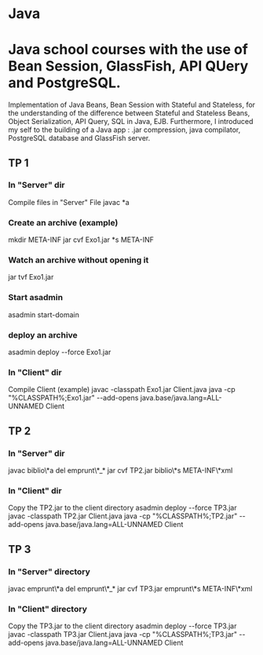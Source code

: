 # Java
<h1>Java school courses with the use of Bean Session, GlassFish, API QUery and PostgreSQL.</h1>

Implementation of Java Beans, Bean Session with Stateful and Stateless, for the understanding of the difference between Stateful and Stateless Beans, Object Serialization, API Query, SQL in Java, EJB. Furthermore, I introduced my self to the building of a Java app : .jar compression, java compilator, PostgreSQL database and GlassFish server.


<h2>TP 1</h2>    

<h3>In "Server" dir</h3>  
Compile files in "Server" File  
javac *a  

<h3>Create an archive (example)</h3>  
mkdir META-INF  
jar cvf Exo1.jar *s META-INF  

<h3>Watch an archive without opening it</h3>  
jar tvf Exo1.jar  
    
<h3>Start asadmin</h3>  
asadmin start-domain    

<h3>deploy an archive</h3>
asadmin deploy --force Exo1.jar

<h3>In "Client" dir</h3> 
Compile Client  (example) 
javac -classpath Exo1.jar Client.java  
java -cp "%CLASSPATH%;Exo1.jar" --add-opens java.base/java.lang=ALL-UNNAMED Client    

<h2>TP 2</h2>     

<h3>In "Server" dir</h3>  
javac biblio\*a  
del emprunt\*_*
jar cvf TP2.jar biblio\*s META-INF\*xml    

<h3>In "Client" dir</h3>  
Copy the TP2.jar to the client directory 
asadmin deploy --force TP3.jar 
javac -classpath TP2.jar Client.java  
java -cp "%CLASSPATH%;TP2.jar" --add-opens java.base/java.lang=ALL-UNNAMED Client    


<h2>TP 3</h2>    
<h3>In "Server" directory</h3> 
javac emprunt\*a  
del emprunt\*_*  
jar cvf TP3.jar emprunt\*s META-INF\*xml  
  

<h3>In "Client" directory</h3>  
Copy the TP3.jar to the client directory  
asadmin deploy --force TP3.jar  
javac -classpath TP3.jar Client.java  
java -cp "%CLASSPATH%;TP3.jar" --add-opens java.base/java.lang=ALL-UNNAMED Client    
